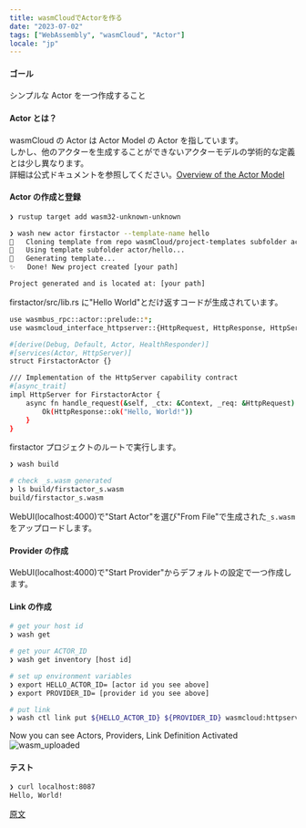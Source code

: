 ```yaml
---
title: wasmCloudでActorを作る
date: "2023-07-02"
tags: ["WebAssembly", "wasmCloud", "Actor"]
locale: "jp"
---
```


#### ゴール

シンプルな Actor を一つ作成すること

#### Actor とは？

wasmCloud の Actor は Actor Model の Actor を指しています。  
しかし、他のアクターを生成することができないアクターモデルの学術的な定義とは少し異なります。  
詳細は公式ドキュメントを参照してください。[Overview of the Actor Model](https://wasmcloud.com/docs/fundamentals/actors/)

#### Actor の作成と登録

```bash
❯ rustup target add wasm32-unknown-unknown
```

```bash
❯ wash new actor firstactor --template-name hello
🔧   Cloning template from repo wasmCloud/project-templates subfolder actor/hello...
🔧   Using template subfolder actor/hello...
🔧   Generating template...
✨   Done! New project created [your path]

Project generated and is located at: [your path]


```

firstactor/src/lib.rs に"Hello World"とだけ返すコードが生成されています。

```bash
use wasmbus_rpc::actor::prelude::*;
use wasmcloud_interface_httpserver::{HttpRequest, HttpResponse, HttpServer, HttpServerReceiver};

#[derive(Debug, Default, Actor, HealthResponder)]
#[services(Actor, HttpServer)]
struct FirstactorActor {}

/// Implementation of the HttpServer capability contract
#[async_trait]
impl HttpServer for FirstactorActor {
    async fn handle_request(&self, _ctx: &Context, _req: &HttpRequest) -> RpcResult<HttpResponse> {
        Ok(HttpResponse::ok("Hello, World!"))
    }
}
```

firstactor プロジェクトのルートで実行します。

```bash
❯ wash build

# check _s.wasm generated
❯ ls build/firstactor_s.wasm
build/firstactor_s.wasm
```

WebUI(localhost:4000)で"Start Actor"を選び"From File"で生成された`_s.wasm` をアップロードします。

#### Provider の作成

WebUI(localhost:4000)で"Start Provider"からデフォルトの設定で一つ作成します。

#### Link の作成

```bash
# get your host id
❯ wash get

# get your ACTOR_ID
❯ wash get inventory [host id]

# set up environment variables
❯ export HELLO_ACTOR_ID= [actor id you see above]
❯ export PROVIDER_ID= [provider id you see above]

# put link
❯ wash ctl link put ${HELLO_ACTOR_ID} ${PROVIDER_ID} wasmcloud:httpserver address=0.0.0.0:8087
```

Now you can see Actors, Providers, Link Definition Activated
![wasm_uploaded](/blog/wasm_uploaded.png)

#### テスト

```bash
❯ curl localhost:8087
Hello, World!
```

[原文](https://nash1111rgba.com/posts/how_to_make_wasmcloud_actor)
